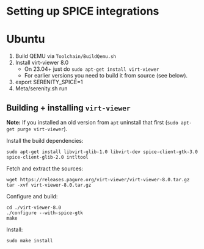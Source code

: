 # Setting up SPICE integrations

# Ubuntu

1. Build QEMU via `Toolchain/BuildQemu.sh`
2. Install virt-viewer 8.0
    - On 23.04+ just do `sudo apt-get install virt-viewer`
    - For earlier versions you need to build it from source (see below).
3. export SERENITY_SPICE=1
4. Meta/serenity.sh run

## Building + installing `virt-viewer`

**Note:** If you installed an old version from `apt` uninstall that first (`sudo apt-get purge virt-viewer`).

Install the build dependencies:

```
sudo apt-get install libvirt-glib-1.0 libvirt-dev spice-client-gtk-3.0 spice-client-glib-2.0 intltool
```

Fetch and extract the sources:

```
wget https://releases.pagure.org/virt-viewer/virt-viewer-8.0.tar.gz
tar -xvf virt-viewer-8.0.tar.gz
```

Configure and build:

```
cd ./virt-viewer-8.0
./configure --with-spice-gtk
make
```

Install:

```
sudo make install
```
